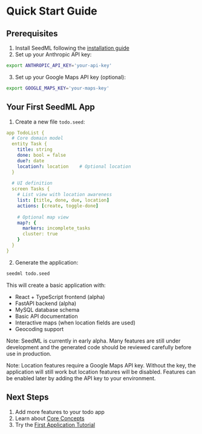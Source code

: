 # Quick Start Guide

## Prerequisites

1. Install SeedML following the [installation guide](installation.md)
2. Set up your Anthropic API key:
```bash
export ANTHROPIC_API_KEY='your-api-key'
```
3. Set up your Google Maps API key (optional):
```bash
export GOOGLE_MAPS_KEY='your-maps-key'
```

## Your First SeedML App

1. Create a new file `todo.seed`:

```yaml
app TodoList {
  # Core domain model
  entity Task {
    title: string
    done: bool = false
    due?: date
    location?: location    # Optional location
  }
  
  # UI definition
  screen Tasks {
    # List view with location awareness
    list: [title, done, due, location]
    actions: [create, toggle-done]
    
    # Optional map view
    map?: {
      markers: incomplete_tasks
      cluster: true
    }
  }
}
```

2. Generate the application:

```bash
seedml todo.seed
```

This will create a basic application with:
- React + TypeScript frontend (alpha)
- FastAPI backend (alpha)
- MySQL database schema
- Basic API documentation
- Interactive maps (when location fields are used)
- Geocoding support

Note: SeedML is currently in early alpha. Many features are still under development and the generated code should be reviewed carefully before use in production.

Note: Location features require a Google Maps API key. Without the key, the application will still work but location features will be disabled. Features can be enabled later by adding the API key to your environment.

## Next Steps

1. Add more features to your todo app
2. Learn about [Core Concepts](../core-concepts/overview.md)
3. Try the [First Application Tutorial](first-app.md)
